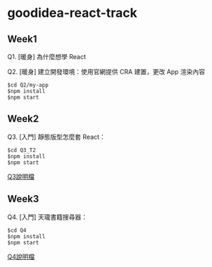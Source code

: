 # goodidea-react-track
## Week1
Q1. [暖身] 為什麼想學 React

Q2. [暖身] 建立開發環境：使用官網提供 CRA 建置，更改 App 渲染內容
```
$cd Q2/my-app
$npm install
$npm start
```

## Week2
Q3. [入門] 靜態版型怎麼套 React：
```
$cd Q3_T2
$npm install
$npm start
```
[Q3說明檔](https://hackmd.io/c-SFhTqhTXS3eTEkubAMdg?edit)

## Week3
Q4. [入門] 天瓏書籍搜尋器：
```
$cd Q4
$npm install
$npm start
```
[Q4說明檔](https://hackmd.io/SSYt_Fo-Seusr4VR3qwzOA?view)
